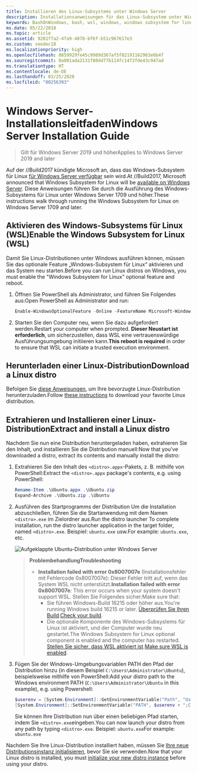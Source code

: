 ```yaml
---
title: Installieren des Linux-Subsystems unter Windows Server
description: Installationsanweisungen für das Linux-Subsystem unter Windows Server.
keywords: BashOnWindows, bash, wsl, windows, windows subsystem for linux, windowssubsystem, ubuntu, windows server
ms.date: 05/22/2018
ms.topic: article
ms.assetid: 9281ffa2-4fa9-4078-bf6f-b51c967617e3
ms.custom: seodec18
ms.localizationpriority: high
ms.openlocfilehash: 8859929fe45c9989d367af5f82191162963e6b4f
ms.sourcegitcommit: 0a001ada2131f80dd77b114fc14f2fde43c947ad
ms.translationtype: HT
ms.contentlocale: de-DE
ms.lasthandoff: 03/25/2020
ms.locfileid: "80256393"
---
```

# <a name="windows-server-installation-guide"></a><span data-ttu-id="4dc35-104">Windows Server-Installationsleitfaden</span><span class="sxs-lookup"><span data-stu-id="4dc35-104">Windows Server Installation Guide</span></span>

> <span data-ttu-id="4dc35-105">Gilt für Windows Server 2019 und höher</span><span class="sxs-lookup"><span data-stu-id="4dc35-105">Applies to Windows Server 2019 and later</span></span>

<span data-ttu-id="4dc35-106">Auf der //Build2017 kündigte Microsoft an, dass das Windows-Subsystem für Linux [für Windows Server verfügbar](https://blogs.technet.microsoft.com/hybridcloud/2017/05/10/windows-server-for-developers-news-from-microsoft-build-2017/) sein wird.</span><span class="sxs-lookup"><span data-stu-id="4dc35-106">At //Build2017, Microsoft announced that Windows Subsystem for Linux will be [available on Windows Server](https://blogs.technet.microsoft.com/hybridcloud/2017/05/10/windows-server-for-developers-news-from-microsoft-build-2017/).</span></span>  <span data-ttu-id="4dc35-107">Diese Anweisungen führen Sie durch die Ausführung des Windows-Subsystems für Linux unter Windows Server 1709 und höher.</span><span class="sxs-lookup"><span data-stu-id="4dc35-107">These instructions walk through running the Windows Subsystem for Linux on Windows Server 1709 and later.</span></span>

## <a name="enable-the-windows-subsystem-for-linux-wsl"></a><span data-ttu-id="4dc35-108">Aktivieren des Windows-Subsystems für Linux (WSL)</span><span class="sxs-lookup"><span data-stu-id="4dc35-108">Enable the Windows Subsystem for Linux (WSL)</span></span>

<span data-ttu-id="4dc35-109">Damit Sie Linux-Distributionen unter Windows ausführen können, müssen Sie das optionale Feature „Windows-Subsystem für Linux“ aktivieren und das System neu starten.</span><span class="sxs-lookup"><span data-stu-id="4dc35-109">Before you can run Linux distros on Windows, you must enable the "Windows Subsystem for Linux" optional feature and reboot.</span></span>

1. <span data-ttu-id="4dc35-110">Öffnen Sie PowerShell als Administrator, und führen Sie Folgendes aus:</span><span class="sxs-lookup"><span data-stu-id="4dc35-110">Open PowerShell as Administrator and run:</span></span>
    ```powershell
    Enable-WindowsOptionalFeature -Online -FeatureName Microsoft-Windows-Subsystem-Linux
    ```

2. <span data-ttu-id="4dc35-111">Starten Sie den Computer neu, wenn Sie dazu aufgefordert werden.</span><span class="sxs-lookup"><span data-stu-id="4dc35-111">Restart your computer when prompted.</span></span> <span data-ttu-id="4dc35-112">**Dieser Neustart ist erforderlich**, um sicherzustellen, dass WSL eine vertrauenswürdige Ausführungsumgebung initiieren kann.</span><span class="sxs-lookup"><span data-stu-id="4dc35-112">**This reboot is required** in order to ensure that WSL can initiate a trusted execution environment.</span></span>

## <a name="download-a-linux-distro"></a><span data-ttu-id="4dc35-113">Herunterladen einer Linux-Distribution</span><span class="sxs-lookup"><span data-stu-id="4dc35-113">Download a Linux distro</span></span>

<span data-ttu-id="4dc35-114">Befolgen Sie [diese Anweisungen](install-manual.md), um Ihre bevorzugte Linux-Distribution herunterzuladen.</span><span class="sxs-lookup"><span data-stu-id="4dc35-114">Follow [these instructions](install-manual.md) to download your favorite Linux distribution.</span></span>

## <a name="extract-and-install-a-linux-distro"></a><span data-ttu-id="4dc35-115">Extrahieren und Installieren einer Linux-Distribution</span><span class="sxs-lookup"><span data-stu-id="4dc35-115">Extract and install a Linux distro</span></span>
<span data-ttu-id="4dc35-116">Nachdem Sie nun eine Distribution heruntergeladen haben, extrahieren Sie den Inhalt, und installieren Sie die Distribution manuell:</span><span class="sxs-lookup"><span data-stu-id="4dc35-116">Now that you've downloaded a distro, extract its contents and manually install the distro:</span></span>

1. <span data-ttu-id="4dc35-117">Extrahieren Sie den Inhalt des `<distro>.appx`-Pakets, z. B. mithilfe von PowerShell:</span><span class="sxs-lookup"><span data-stu-id="4dc35-117">Extract the `<distro>.appx` package's contents, e.g. using PowerShell:</span></span>

    ```powershell
    Rename-Item .\Ubuntu.appx .\Ubuntu.zip
    Expand-Archive .\Ubuntu.zip .\Ubuntu
    ```

2. <span data-ttu-id="4dc35-118">Ausführen des Startprogramms der Distribution Um die Installation abzuschließen, führen Sie die Startanwendung mit dem Namen `<distro>.exe` im Zielordner aus.</span><span class="sxs-lookup"><span data-stu-id="4dc35-118">Run the distro launcher To complete installation, run the distro launcher application in the target folder, named `<distro>.exe`.</span></span> <span data-ttu-id="4dc35-119">Beispiel: `ubuntu.exe` usw.</span><span class="sxs-lookup"><span data-stu-id="4dc35-119">For example: `ubuntu.exe`, etc.</span></span>

    ![Aufgeklappte Ubuntu-Distribution unter Windows Server](media/server-appx-expand.png)

    > <span data-ttu-id="4dc35-121">**Problembehandlung**</span><span class="sxs-lookup"><span data-stu-id="4dc35-121">**Troubleshooting**</span></span>
    > * <span data-ttu-id="4dc35-122">**Installation failed with error 0x8007007e** (Installationsfehler mit Fehlercode 0x8007007e): Dieser Fehler tritt auf, wenn das System WSL nicht unterstützt.</span><span class="sxs-lookup"><span data-stu-id="4dc35-122">**Installation failed with error 0x8007007e**: This error occurs when your system doesn't support WSL.</span></span> <span data-ttu-id="4dc35-123">Stellen Sie Folgendes sicher:</span><span class="sxs-lookup"><span data-stu-id="4dc35-123">Make sure that:</span></span>
    >   * <span data-ttu-id="4dc35-124">Sie führen Windows-Build 16215 oder höher aus.</span><span class="sxs-lookup"><span data-stu-id="4dc35-124">You're running Windows build 16215 or later.</span></span> <span data-ttu-id="4dc35-125">[Überprüfen Sie Ihren Build](troubleshooting.md#check-your-build-number).</span><span class="sxs-lookup"><span data-stu-id="4dc35-125">[Check your build](troubleshooting.md#check-your-build-number).</span></span>
    >   * <span data-ttu-id="4dc35-126">Die optionale Komponente des Windows-Subsystems für Linux ist aktiviert, und der Computer wurde neu gestartet.</span><span class="sxs-lookup"><span data-stu-id="4dc35-126">The Windows Subsystem for Linux optional component is enabled and the computer has restarted.</span></span>  <span data-ttu-id="4dc35-127">[Stellen Sie sicher, dass WSL aktiviert ist](troubleshooting.md#confirm-wsl-is-enabled).</span><span class="sxs-lookup"><span data-stu-id="4dc35-127">[Make sure WSL is enabled](troubleshooting.md#confirm-wsl-is-enabled).</span></span>
    
3. <span data-ttu-id="4dc35-128">Fügen Sie der Windows-Umgebungsvariablen PATH den Pfad der Distribution hinzu (in diesem Beispiel `C:\Users\Administrator\Ubuntu`), beispielsweise mithilfe von PowerShell:</span><span class="sxs-lookup"><span data-stu-id="4dc35-128">Add your distro path to the Windows environment PATH (`C:\Users\Administrator\Ubuntu` in this example), e.g. using Powershell:</span></span>
        
    ```powershell
    $userenv = [System.Environment]::GetEnvironmentVariable("Path", "User")
    [System.Environment]::SetEnvironmentVariable("PATH", $userenv + ";C:\Users\Administrator\Ubuntu", "User")
    ```
    <span data-ttu-id="4dc35-129">Sie können Ihre Distribution nun über einen beliebigen Pfad starten, indem Sie `<distro>.exe`eingeben.</span><span class="sxs-lookup"><span data-stu-id="4dc35-129">You can now launch your distro from any path by typing `<distro>.exe`.</span></span> <span data-ttu-id="4dc35-130">Beispiel: `ubuntu.exe`</span><span class="sxs-lookup"><span data-stu-id="4dc35-130">For example: `ubuntu.exe`</span></span>

<span data-ttu-id="4dc35-131">Nachdem Sie Ihre Linux-Distribution installiert haben, müssen Sie [Ihre neue Distributionsinstanz initialisieren](initialize-distro.md), bevor Sie sie verwenden.</span><span class="sxs-lookup"><span data-stu-id="4dc35-131">Now that your Linux distro is installed, you must [initialize your new distro instance](initialize-distro.md) before using your distro.</span></span>
